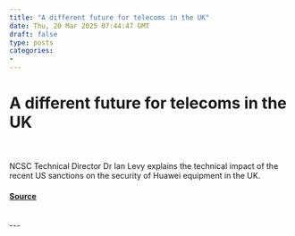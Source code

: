```yaml
---
title: "A different future for telecoms in the UK"
date: Thu, 20 Mar 2025 07:44:47 GMT
draft: false
type: posts
categories: 
- 
---
```

# A different future for telecoms in the UK

<br/>

<br/>
NCSC Technical Director Dr Ian Levy explains the technical impact of the recent US sanctions on the security of Huawei equipment in the UK.

#### [Source](https://www.ncsc.gov.uk/blog-post/a-different-future-for-telecoms-in-the-uk)

<br/>
---
